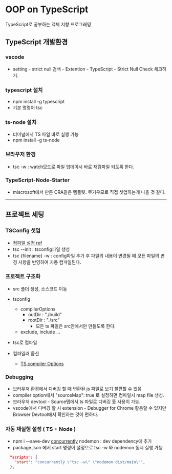 # OOP on TypeScript

TypeScript로 공부하는 객체 지향 프로그래밍

## TypeScript 개발환경

### vscode

- setting - strict null 검색 - Extention - TypeScript - Strict Null Check 체크하기.

### typescript 설치

- npm install -g typescript
- 기본 명령어 tsc

### ts-node 설치

- 터미널에서 TS 파일 바로 실행 가능
- npm install -g ts-node

### 브라우저 환경

- tsc -w : watch모드로 파일 업데이시 바로 재컴파일 되도록 한다.

### TypeScript-Node-Starter

- miscrosoft에서 만든 CRA같은 템플릿. 무거우므로 직접 셋업하는게 나을 것 같다.
  <br/>

---

## 프로젝트 세팅

### TSConfig 셋업

- [컴파일 설정 ref](https://inpa.tistory.com/entry/TS-%F0%9F%93%98-%ED%83%80%EC%9E%85%EC%8A%A4%ED%81%AC%EB%A6%BD%ED%8A%B8-tsconfigjson-%EC%84%A4%EC%A0%95%ED%95%98%EA%B8%B0-%EC%B4%9D%EC%A0%95%EB%A6%AC)
- tsc --init : tsconfig파일 생성
- tsc {filename} -w : config파일 추가 후 파일의 내용이 변경될 때 모든 파일의 변경 사항을 반영하여 자동 컴파일된다.

### 프로젝트 구조화

- src 폴더 생성, 소스코드 이동
- tsconfig
  - compilerOptions
    - outDir : "./build"
    - rootDir : "./src"
      - 모든 ts 파일은 src안에서만 만들도록 한다.
  - exclude, include ...
- tsc로 컴파일

- 컴파일러 옵션
  - [TS compiler Options](https://www.typescriptlang.org/docs/handbook/compiler-options-in-msbuild.html)

### Debugging

- 브라우저 환경에서 디버깅 할 때 변환된 js 파일로 보기 불편할 수 있음
- compiler option에서 "sourceMap": true 로 설정하면 컴파일시 map file 생성.
- 브라우저 devtool \- Source탭에서 ts 파일로 디버깅 툴 사용이 가능.
- vscode에서 디버깅 할 시 extension \- Debugger for Chrome 활용할 수 있지만 Browser Devtool에서 확인하는 것이 편하다.

### 자동 재실행 설정 ( TS + Node )

- npm i --save-dev [concurrently](https://www.npmjs.com/package/concurrently) nodemon : dev dependency에 추가
- package.json 에서 start 명령어 설정으로 tsc -w 와 nodemon 동시 실행 가능

```json
  "scripts": {
    "start": "concurrently \"tsc -w\" \"nodemon dist/main\"",
  },
```
